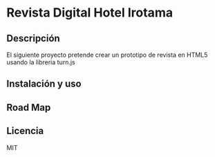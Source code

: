 # Revista Digital Hotel Irotama

## Descripción 

El siguiente proyecto pretende crear un prototipo de revista en HTML5 usando la libreria turn.js 

## Instalación y uso

## Road Map

## Licencia

MIT
